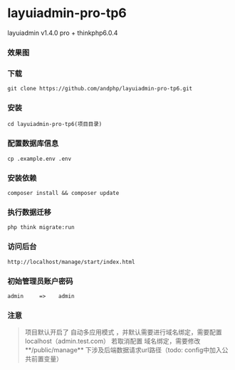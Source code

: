# layuiadmin-pro-tp6
layuiadmin v1.4.0 pro + thinkphp6.0.4

### 效果图

### 下载

```
git clone https://github.com/andphp/layuiadmin-pro-tp6.git
```

### 安装

```
cd layuiadmin-pro-tp6(项目目录)
```

### 配置数据库信息

```
cp .example.env .env
```

### 安装依赖
```
composer install && composer update
```
### 执行数据迁移

```
php think migrate:run
```

### 访问后台

```
http://localhost/manage/start/index.html
```

### 初始管理员账户密码

```
admin     =>    admin
```

### 注意

> 项目默认开启了 自动多应用模式 ，并默认需要进行域名绑定，需要配置 localhost（admin.test.com）
> 若取消配置 域名绑定，需要修改**/public/manage** 下涉及后端数据请求url路径（todo: config中加入公共前置变量）